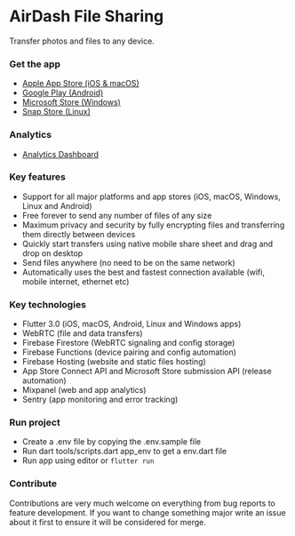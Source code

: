 # AirDash File Sharing

Transfer photos and files to any device.

### Get the app
- [Apple App Store (iOS & macOS)](https://apps.apple.com/se/app/airdash-file-sharing/id1596599922)
- [Google Play (Android)](https://play.google.com/store/apps/details?id=io.flown.airdash)
- [Microsoft Store (Windows)](https://apps.microsoft.com/store/detail/airdash/9NL9K7CSG30T)
- [Snap Store (Linux)](https://snapcraft.io/airdash)

### Analytics
- [Analytics Dashboard](https://mixpanel.com/p/XKeBKcwzQ5HjuUxuxHv934)

### Key features
- Support for all major platforms and app stores (iOS, macOS, Windows, Linux and Android)
- Free forever to send any number of files of any size
- Maximum privacy and security by fully encrypting files and transferring them directly between devices
- Quickly start transfers using native mobile share sheet and drag and drop on desktop
- Send files anywhere (no need to be on the same network)
- Automatically uses the best and fastest connection available (wifi, mobile internet, ethernet etc)

### Key technologies
- Flutter 3.0 (iOS, macOS, Android, Linux and Windows apps)
- WebRTC (file and data transfers)
- Firebase Firestore (WebRTC signaling and config storage)
- Firebase Functions (device pairing and config automation)
- Firebase Hosting (website and static files hosting)
- App Store Connect API and Microsoft Store submission API (release automation)
- Mixpanel (web and app analytics)
- Sentry (app monitoring and error tracking)

### Run project
- Create a .env file by copying the .env.sample file
- Run dart tools/scripts.dart app_env to get a env.dart file
- Run app using editor or `flutter run`

### Contribute
Contributions are very much welcome on everything from bug reports to feature development. If you
want to change something major write an issue about it first to ensure it will be considered for
merge.

